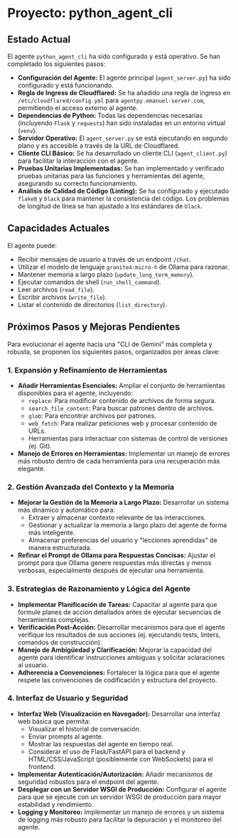 # Proyecto: python_agent_cli

## Estado Actual

El agente `python_agent_cli` ha sido configurado y está operativo. Se han completado los siguientes pasos:

*   **Configuración del Agente:** El agente principal (`agent_server.py`) ha sido configurado y está funcionando.
*   **Regla de Ingress de Cloudflared:** Se ha añadido una regla de ingress en `/etc/cloudflared/config.yml` para `agentpy.emanuel-server.com`, permitiendo el acceso externo al agente.
*   **Dependencias de Python:** Todas las dependencias necesarias (incluyendo `Flask` y `requests`) han sido instaladas en un entorno virtual (`venv`).
*   **Servidor Operativo:** El `agent_server.py` se está ejecutando en segundo plano y es accesible a través de la URL de Cloudflared.
*   **Cliente CLI Básico:** Se ha desarrollado un cliente CLI (`agent_client.py`) para facilitar la interacción con el agente.
*   **Pruebas Unitarias Implementadas:** Se han implementado y verificado pruebas unitarias para las funciones y herramientas del agente, asegurando su correcto funcionamiento.
*   **Análisis de Calidad de Código (Linting):** Se ha configurado y ejecutado `flake8` y `black` para mantener la consistencia del código. Los problemas de longitud de línea se han ajustado a los estándares de `black`.

## Capacidades Actuales

El agente puede:

*   Recibir mensajes de usuario a través de un endpoint `/chat`.
*   Utilizar el modelo de lenguaje `granite4:micro-h` de Ollama para razonar.
*   Mantener memoria a largo plazo (`update_long_term_memory`).
*   Ejecutar comandos de shell (`run_shell_command`).
*   Leer archivos (`read_file`).
*   Escribir archivos (`write_file`).
*   Listar el contenido de directorios (`list_directory`).

## Próximos Pasos y Mejoras Pendientes

Para evolucionar el agente hacia una "CLI de Gemini" más completa y robusta, se proponen los siguientes pasos, organizados por áreas clave:

### 1. Expansión y Refinamiento de Herramientas

*   **Añadir Herramientas Esenciales:** Ampliar el conjunto de herramientas disponibles para el agente, incluyendo:
    *   `replace`: Para modificar contenido de archivos de forma segura.
    *   `search_file_content`: Para buscar patrones dentro de archivos.
    *   `glob`: Para encontrar archivos por patrones.
    *   `web_fetch`: Para realizar peticiones web y procesar contenido de URLs.
    *   Herramientas para interactuar con sistemas de control de versiones (ej. Git).
*   **Manejo de Errores en Herramientas:** Implementar un manejo de errores más robusto dentro de cada herramienta para una recuperación más elegante.

### 2. Gestión Avanzada del Contexto y la Memoria

*   **Mejorar la Gestión de la Memoria a Largo Plazo:** Desarrollar un sistema más dinámico y automático para:
    *   Extraer y almacenar contexto relevante de las interacciones.
    *   Gestionar y actualizar la memoria a largo plazo del agente de forma más inteligente.
    *   Almacenar preferencias del usuario y "lecciones aprendidas" de manera estructurada.
*   **Refinar el Prompt de Ollama para Respuestas Concisas:** Ajustar el prompt para que Ollama genere respuestas más directas y menos verbosas, especialmente después de ejecutar una herramienta.

### 3. Estrategias de Razonamiento y Lógica del Agente

*   **Implementar Planificación de Tareas:** Capacitar al agente para que formule planes de acción detallados antes de ejecutar secuencias de herramientas complejas.
*   **Verificación Post-Acción:** Desarrollar mecanismos para que el agente verifique los resultados de sus acciones (ej. ejecutando tests, linters, comandos de construcción).
*   **Manejo de Ambigüedad y Clarificación:** Mejorar la capacidad del agente para identificar instrucciones ambiguas y solicitar aclaraciones al usuario.
*   **Adherencia a Convenciones:** Fortalecer la lógica para que el agente respete las convenciones de codificación y estructura del proyecto.

### 4. Interfaz de Usuario y Seguridad

*   **Interfaz Web (Visualización en Navegador):** Desarrollar una interfaz web básica que permita:
    *   Visualizar el historial de conversación.
    *   Enviar prompts al agente.
    *   Mostrar las respuestas del agente en tiempo real.
    *   Considerar el uso de Flask/FastAPI para el backend y HTML/CSS/JavaScript (posiblemente con WebSockets) para el frontend.
*   **Implementar Autenticación/Autorización:** Añadir mecanismos de seguridad robustos para el endpoint del agente.
*   **Desplegar con un Servidor WSGI de Producción:** Configurar el agente para que se ejecute con un servidor WSGI de producción para mayor estabilidad y rendimiento.
*   **Logging y Monitoreo:** Implementar un manejo de errores y un sistema de logging más robusto para facilitar la depuración y el monitoreo del agente.
